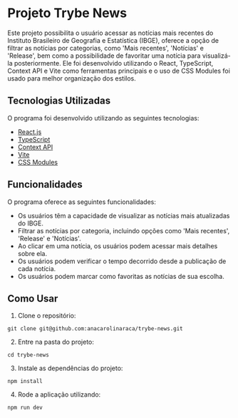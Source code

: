 # Projeto Trybe News

Este projeto possibilita o usuário acessar as notícias mais recentes do Instituto Brasileiro de Geografia e Estatística (IBGE), oferece a opção de filtrar as notícias por categorias, como 'Mais recentes', 'Notícias' e 'Release', bem como a possibilidade de favoritar uma notícia para visualizá-la posteriormente. Ele foi desenvolvido utilizando o React, TypeScript, Context API e Vite como ferramentas principais e o uso de CSS Modules foi usado para melhor organização dos estilos.

## Tecnologias Utilizadas

O programa foi desenvolvido utilizando as seguintes tecnologias:

- [React.js](https://react.dev/)
- [TypeScript](https://www.typescriptlang.org/)
- [Context API](https://react.dev/reference/react/useContext)
- [Vite](https://vitejs.dev/)
- [CSS Modules](https://create-react-app.dev/docs/adding-a-css-modules-stylesheet)

## Funcionalidades
O programa oferece as seguintes funcionalidades:

- Os usuários têm a capacidade de visualizar as notícias mais atualizadas do IBGE.
- Filtrar as notícias por categoria, incluindo opções como 'Mais recentes', 'Release' e 'Notícias'.
- Ao clicar em uma notícia, os usuários podem acessar mais detalhes sobre ela.
- Os usuários podem verificar o tempo decorrido desde a publicação de cada notícia.
- Os usuários podem marcar como favoritas as notícias de sua escolha.

## Como Usar
1. Clone o repositório:

```text
git clone git@github.com:anacarolinaraca/trybe-news.git
```
2. Entre na pasta do projeto:

```text
cd trybe-news
```
3. Instale as dependências do projeto:

```text
npm install
```
4. Rode a aplicação utilizando:

```text
npm run dev
``` 
